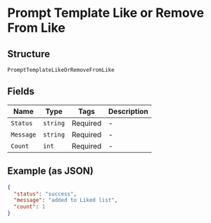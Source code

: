 
# Prompt Template Like or Remove From Like

## Structure

`PromptTemplateLikeOrRemoveFromLike`

## Fields

| Name | Type | Tags | Description |
|  --- | --- | --- | --- |
| `Status` | `string` | Required | - |
| `Message` | `string` | Required | - |
| `Count` | `int` | Required | - |

## Example (as JSON)

```json
{
  "status": "success",
  "message": "added to Liked list",
  "count": 1
}
```

